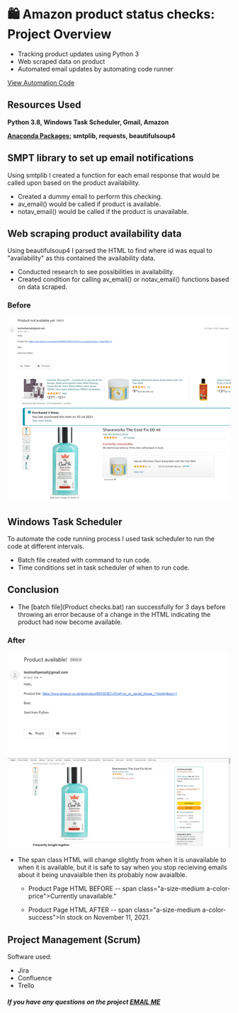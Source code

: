 # 🛍 Amazon product status checks: Project Overview 
* Tracking product updates using Python 3
* Web scraped data on product 
* Automated email updates by automating code runner

[View Automation Code](https://github.com/MattithyahuData/P3-Amazon-product-status-checks/blob/master/Code/P3%20Code.ipynb)

## Resources Used
**Python 3.8, Windows Task Scheduler, Gmail, Amazon** 

[**Anaconda Packages:**](requirements.txt) **smtplib, requests, beautifulsoup4**

## SMPT library to set up email notifications
Using smtplib I created a function for each email response that would be called upon based on the product availability.  
*   Created a dummy email to perform this checking. 
*   av_email() would be called if product is available. 
*   notav_email() would be called if the product is unavailable.

## Web scraping product availability data
Using beautifulsoup4 I parsed the HTML to find where id was equal to "availability" as this contained the availability data.  
*   Conducted research to see possibilities in availability.
*   Created condition for calling av_email() or notav_email() functions based on data scraped.
### Before
<img  src="images/Unavailable email.png">

<img  src="images/Product Before.png">

## Windows Task Scheduler
To automate the code running process I used task scheduler to run the code at different intervals.  
*   Batch file created with command to run code.
*   Time conditions set in task scheduler of when to run code. 

## Conclusion
* The [batch file](Product checks.bat) ran successfully for 3 days before throwing an error because of a change in the HTML indicating the product had now become available.
### After
<img  src="images/Available email.png">

<img  src="images/Product After.png">

* The span class HTML will change slightly from when it is unavailable to when it is available, but it is safe to say when you stop recieiving emails about it being unavaialble then its probably now avaialble. 

    * Product Page HTML BEFORE -- span class="a-size-medium a-color-price">Currently unavailable."

    * Product Page HTML AFTER -- span class="a-size-medium a-color-success">In stock on November 11, 2021.

## Project Management (Scrum) 
Software used:
- Jira
- Confluence
- Trello 

##### If you have any questions on the project [EMAIL ME](mailto:theanalyticsolutions@gmail.com) 

